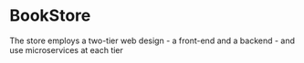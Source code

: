# BookStore
The store employs a two-tier web design - a front-end and a backend - and use microservices at each tier
